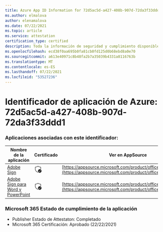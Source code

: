 ```yaml
---
title: Azure App ID Information for 72d5ac5d-a427-408b-907d-72da3f33ddd1
ms.author: elmalova
author: elenamalova
ms.date: 07/22/2021
ms.topic: article
ms.service: attestation
certification_type: certified
description: Toda la información de seguridad y cumplimiento disponible para 72d5ac5d-a427-408b-907d-72da3f33ddd1.
ms.openlocfilehash: ecd38f0aa695b0fa81cb0fd125d0b68ebd8a0e70
ms.sourcegitcommit: a613e40971c8b48fa2b7a35039b4331a8116763b
ms.translationtype: MT
ms.contentlocale: es-ES
ms.lasthandoff: 07/22/2021
ms.locfileid: "53527236"
---
```

# <a name="azure-app-id-72d5ac5d-a427-408b-907d-72da3f33ddd1"></a>Identificador de aplicación de Azure: 72d5ac5d-a427-408b-907d-72da3f33ddd1


### <a name="apps-associated-with-this-id"></a>Aplicaciones asociadas con este identificador:
| **Nombre de la aplicación** | **Certificado** | **Ver en AppSource** |
|--------------|---------------|-----------------------|
| [Adobe Sign](https://docs.microsoft.com/microsoft-365-app-certification/forward/WA104381233) | <img alt="Certified application badge" src="../media/certified-badge.png" height="25" width="25" /> | [https://appsource.microsoft.com/product/office/WA104381233](https://appsource.microsoft.com/product/office/WA104381233) |
| [Adobe Sign para Word y PowerPoint](https://docs.microsoft.com/microsoft-365-app-certification/forward/WA104381155) | <img alt="Certified application badge" src="../media/certified-badge.png" height="25" width="25" /> | [https://appsource.microsoft.com/product/office/WA104381155](https://appsource.microsoft.com/product/office/WA104381155) |

### <a name="microsoft-365-app-compliance-status"></a>Microsoft 365 Estado de cumplimiento de la aplicación
- Publisher Estado de Attestaton: Completado
- Microsoft 365 Certificación: Aprobado (22/22/2021)
